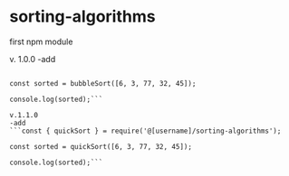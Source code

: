 # sorting-algorithms
first npm module


v. 1.0.0
-add 
```const { bubbleSort } = require('@[username]/sorting-algorithms');

const sorted = bubbleSort([6, 3, 77, 32, 45]);

console.log(sorted);```

v.1.1.0
-add
```const { quickSort } = require('@[username]/sorting-algorithms');

const sorted = quickSort([6, 3, 77, 32, 45]);

console.log(sorted);```
